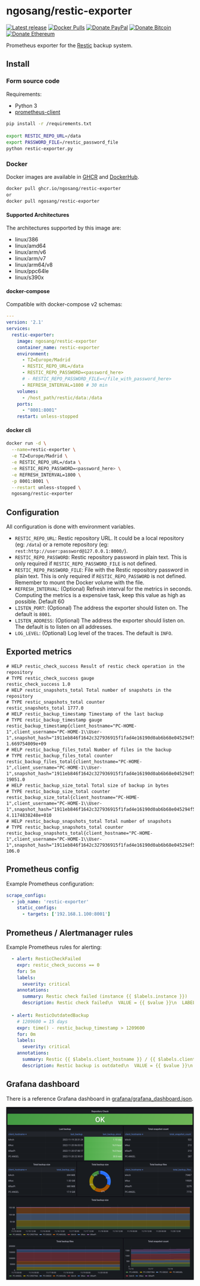 # ngosang/restic-exporter

[![Latest release](https://img.shields.io/github/v/release/ngosang/restic-exporter)](https://github.com/ngosang/restic-exporter/releases)
[![Docker Pulls](https://img.shields.io/docker/pulls/ngosang/restic-exporter)](https://hub.docker.com/r/ngosang/restic-exporter/)
[![Donate PayPal](https://img.shields.io/badge/Donate-PayPal-yellow.svg)](https://www.paypal.com/paypalme/diegoheras0xff)
[![Donate Bitcoin](https://img.shields.io/badge/Donate-Bitcoin-f7931a.svg)](https://www.blockchain.com/btc/address/14EcPN47rWXkmFvjfohJx2rQxxoeBRJhej)
[![Donate Ethereum](https://img.shields.io/badge/Donate-Ethereum-8c8c8c.svg)](https://www.blockchain.com/eth/address/0x0D1549BbB00926BF3D92c1A8A58695e982f1BE2E)

Prometheus exporter for the [Restic](https://github.com/restic/restic) backup system.

## Install

### Form source code

Requirements:
 * Python 3
 * [prometheus-client](https://github.com/prometheus/client_python)

```bash
pip install -r /requirements.txt

export RESTIC_REPO_URL=/data
export PASSWORD_FILE=/restic_password_file
python restic-exporter.py
```

### Docker

Docker images are available in [GHCR](https://github.com/ngosang/restic-exporter/pkgs/container/restic-exporter) and [DockerHub](https://hub.docker.com/r/ngosang/restic-exporter).

```bash
docker pull ghcr.io/ngosang/restic-exporter
or
docker pull ngosang/restic-exporter
```

#### Supported Architectures

The architectures supported by this image are:

* linux/386
* linux/amd64
* linux/arm/v6
* linux/arm/v7
* linux/arm64/v8
* linux/ppc64le
* linux/s390x

#### docker-compose

Compatible with docker-compose v2 schemas:

```yaml
---
version: '2.1'
services:
  restic-exporter:
    image: ngosang/restic-exporter
    container_name: restic-exporter
    environment:
      - TZ=Europe/Madrid
      - RESTIC_REPO_URL=/data
      - RESTIC_REPO_PASSWORD=<password_here>
      # - RESTIC_REPO_PASSWORD_FILE=</file_with_password_here>
      - REFRESH_INTERVAL=1800 # 30 min
    volumes:
      - /host_path/restic/data:/data
    ports:
      - "8001:8001"
    restart: unless-stopped
```

#### docker cli

```bash
docker run -d \
  --name=restic-exporter \
  -e TZ=Europe/Madrid \
  -e RESTIC_REPO_URL=/data \
  -e RESTIC_REPO_PASSWORD=<password_here> \
  -e REFRESH_INTERVAL=1800 \
  -p 8001:8001 \
  --restart unless-stopped \
  ngosang/restic-exporter
```

## Configuration

All configuration is done with environment variables.

- `RESTIC_REPO_URL`: Restic repository URL. It could be a local repository (eg: `/data`) or a remote repository (eg: `rest:http://user:password@127.0.0.1:8000/`).
- `RESTIC_REPO_PASSWORD`: Restic repository password in plain text. This is only required if `RESTIC_REPO_PASSWORD_FILE` is not defined.
- `RESTIC_REPO_PASSWORD_FILE`: File with the Restic repository password in plain text. This is only required if `RESTIC_REPO_PASSWORD` is not defined. Remember to mount the Docker volume with the file.
- `REFRESH_INTERVAL`: (Optional) Refresh interval for the metrics in seconds. Computing the metrics is a expensive task, keep this value as high as possible. Default 60
- `LISTEN_PORT`: (Optional) The address the exporter should listen on. The default is `8001`.
- `LISTEN_ADDRESS`: (Optional) The address the exporter should listen on. The default is to listen on all addresses.
- `LOG_LEVEL`: (Optional) Log level of the traces. The default is `INFO`.

## Exported metrics

```shell
# HELP restic_check_success Result of restic check operation in the repository
# TYPE restic_check_success gauge
restic_check_success 1.0
# HELP restic_snapshots_total Total number of snapshots in the repository
# TYPE restic_snapshots_total counter
restic_snapshots_total 1777.0
# HELP restic_backup_timestamp Timestamp of the last backup
# TYPE restic_backup_timestamp gauge
restic_backup_timestamp{client_hostname="PC-HOME-1",client_username="PC-HOME-1\\User-1",snapshot_hash="1911eb846f1642c327936915f1fad4e16190d0ab6b68e045294f5f0280a00ebe"} 1.669754009e+09
# HELP restic_backup_files_total Number of files in the backup
# TYPE restic_backup_files_total counter
restic_backup_files_total{client_hostname="PC-HOME-1",client_username="PC-HOME-1\\User-1",snapshot_hash="1911eb846f1642c327936915f1fad4e16190d0ab6b68e045294f5f0280a00ebe"} 19051.0
# HELP restic_backup_size_total Total size of backup in bytes
# TYPE restic_backup_size_total counter
restic_backup_size_total{client_hostname="PC-HOME-1",client_username="PC-HOME-1\\User-1",snapshot_hash="1911eb846f1642c327936915f1fad4e16190d0ab6b68e045294f5f0280a00ebe"} 4.1174838248e+010
# HELP restic_backup_snapshots_total Total number of snapshots
# TYPE restic_backup_snapshots_total counter
restic_backup_snapshots_total{client_hostname="PC-HOME-1",client_username="PC-HOME-1\\User-1",snapshot_hash="1911eb846f1642c327936915f1fad4e16190d0ab6b68e045294f5f0280a00ebe"} 106.0
```

## Prometheus config

Example Prometheus configuration:

```yaml
scrape_configs:
  - job_name: 'restic-exporter'
    static_configs:
      - targets: ['192.168.1.100:8001']
```

## Prometheus / Alertmanager rules

Example Prometheus rules for alerting:

```yaml
  - alert: ResticCheckFailed
    expr: restic_check_success == 0
    for: 5m
    labels:
      severity: critical
    annotations:
      summary: Restic check failed (instance {{ $labels.instance }})
      description: Restic check failed\n  VALUE = {{ $value }}\n  LABELS = {{ $labels }}

  - alert: ResticOutdatedBackup
    # 1209600 = 15 days
    expr: time() - restic_backup_timestamp > 1209600
    for: 0m
    labels:
      severity: critical
    annotations:
      summary: Restic {{ $labels.client_hostname }} / {{ $labels.client_username }} backup is outdated
      description: Restic backup is outdated\n  VALUE = {{ $value }}\n  LABELS = {{ $labels }}
```

## Grafana dashboard

There is a reference Grafana dashboard in [grafana/grafana_dashboard.json](./grafana/grafana_dashboard.json).

![](./grafana/grafana_dashboard.png)
